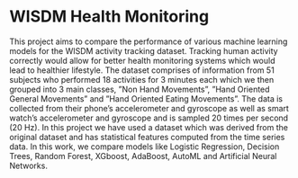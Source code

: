 # WISDM Health Monitoring 

This project aims to compare the performance of various machine learning models for the WISDM activity tracking dataset. Tracking human activity correctly would allow for better health monitoring systems which would lead to healthier lifestyle. The dataset comprises of information from 51 subjects who performed 18 activities for 3 minutes each which we then grouped into 3 main classes, ”Non Hand Movements”, ”Hand Oriented General Movements” and ”Hand Oriented Eating Movements”. The data is collected from their phone’s accelerometer and gyroscope as well as smart watch’s accelerometer and gyroscope and is sampled 20 times per second (20 Hz). In this project we have used a dataset which was derived from the original dataset and has statistical features computed from the time series data. In this work, we compare models like Logistic Regression, Decision Trees, Random Forest, XGboost, AdaBoost, AutoML and Artificial Neural Networks.


